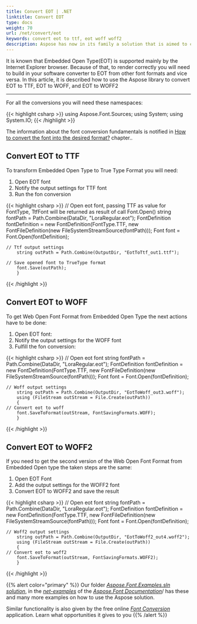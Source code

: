 ```yaml
---
title: Convert EOT | .NET
linktitle: Convert EOT
type: docs
weight: 70
url: /net/convert/eot
keywords: convert eot to ttf, eot woff woff2
description: Aspose has now in its family a solution that is aimed to convert different font formats. Here you will find examples of how to convert CFF format.
---
```


It is known that Embedded Open Type(EOT) is supported mainly by the Internet Explorer browser. Because of that, to render correctly you will need to build in your software converter to EOT from other font formats and vice versa. In this article, it is described how to use the Aspose library to convert EOT to TTF, EOT to WOFF, and EOT to WOFF2
_____________

For all the conversions you will need these namespaces:

{{< highlight csharp >}}
using Aspose.Font.Sources;
using System;
using System.IO;
{{< /highlight >}}

The information about the font conversion fundamentals is notified in [How to convert the font into the desired format?](https://docs.aspose.com//font/net/convert/#how-to-convert-the-font-into-the-desired-format) chapter..

## Convert EOT to TTF

To transform Embedded Open Type to True Type Format you will need:
1. Open EOT font
2. Notify the output settings for TTF font
3. Run the fon conversion

{{< highlight csharp >}}
    // Open eot font, passing TTF as value for FontType, TtfFont will be returned as result of call Font.Open()
        string fontPath = Path.Combine(DataDir, "LoraRegular.eot");
        FontDefinition fontDefinition = new FontDefinition(FontType.TTF, new FontFileDefinition(new FileSystemStreamSource(fontPath)));
        Font font = Font.Open(fontDefinition);

    // Ttf output settings
        string outPath = Path.Combine(OutputDir, "EotToTtf_out1.ttf");            

    // Save opened font to TrueType format
        font.Save(outPath);
        }
{{< /highlight >}}

## Convert EOT to WOFF
To get Web Open Font Format from Embedded Open Type the next actions have to be done:

1. Open EOT font:
2. Notify the output settings for the WOFF font
3. Fulfill the fon conversion:

{{< highlight csharp >}}
    // Open eot font
        string fontPath = Path.Combine(DataDir, "LoraRegular.eot");
        FontDefinition fontDefinition = new FontDefinition(FontType.TTF, new FontFileDefinition(new FileSystemStreamSource(fontPath)));
        Font font = Font.Open(fontDefinition);

    // Woff output settings
        string outPath = Path.Combine(OutputDir, "EotToWoff_out3.woff");
        using (FileStream outStream = File.Create(outPath))
        {
    // Convert eot to woff
        font.SaveToFormat(outStream, FontSavingFormats.WOFF);
        }
{{< /highlight >}}

## Convert EOT to WOFF2

If you need to get the second version of the Web Open Font Format from Embedded Open type the taken steps are the same:
1. Open EOT Font
2. Add the output settings for the WOFF2 font
3. Convert EOT to WOFF2 and save the result

{{< highlight csharp >}}
     // Open eot font
        string fontPath = Path.Combine(DataDir, "LoraRegular.eot");
        FontDefinition fontDefinition = new FontDefinition(FontType.TTF, new FontFileDefinition(new FileSystemStreamSource(fontPath)));
        Font font = Font.Open(fontDefinition);

    // Woff2 output settings
        string outPath = Path.Combine(OutputDir, "EotToWoff2_out4.woff2");
        using (FileStream outStream = File.Create(outPath))
        {
    // Convert eot to woff2
        font.SaveToFormat(outStream, FontSavingFormats.WOFF2);
        }
{{< /highlight >}}

{{% alert color="primary" %}}
Our folder  [*Aspose.Font.Examples.sln solution*](https://github.com/aspose-font/Aspose.Font-Documentation/tree/master/net-examples), in the [*net-examples*](https://github.com/aspose-font/Aspose.Font-Documentation/tree/master/net-examples) of the [*Aspose.Font Documentation*](https://github.com/aspose-font/Aspose.Font-Documentation)/ has these and many more examples on how to use the Aspose solution.

Similar functionality is also given by the free online [*Font Conversion*](https://products.aspose.app/font/conversion) application. Learn what opportunities it gives to you
{{% /alert %}}
